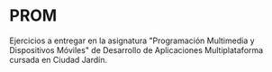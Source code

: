 # PROM
Ejercicios a entregar en la asignatura "Programación Multimedia y Dispositivos Móviles" de Desarrollo de Aplicaciones Multiplataforma cursada en Ciudad Jardín.
